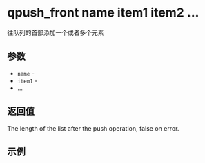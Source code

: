# qpush_front name item1 item2 ...

往队列的首部添加一个或者多个元素

## 参数

* `name` - 
* `item1` -
* ...

## 返回值

The length of the list after the push operation, false on error.

## 示例
